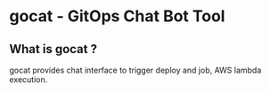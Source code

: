 # gocat - GitOps Chat Bot Tool
## What is gocat ?
gocat provides chat interface to trigger deploy and job, AWS lambda execution.

